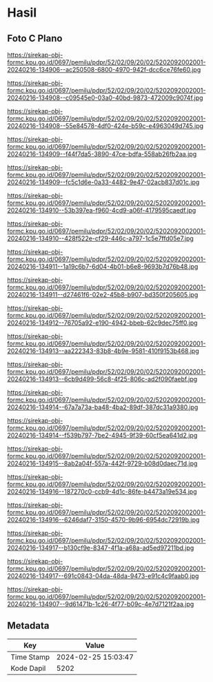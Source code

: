 # Hasil

## Foto C Plano

https://sirekap-obj-formc.kpu.go.id/0697/pemilu/pdpr/52/02/09/20/02/5202092002001-20240216-134906--ac250508-6800-4970-942f-dcc6ce76fe60.jpg

https://sirekap-obj-formc.kpu.go.id/0697/pemilu/pdpr/52/02/09/20/02/5202092002001-20240216-134908--c09545e0-03a0-40bd-9873-472009c9074f.jpg

https://sirekap-obj-formc.kpu.go.id/0697/pemilu/pdpr/52/02/09/20/02/5202092002001-20240216-134908--55e84578-4df0-424e-b59c-e4963049d745.jpg

https://sirekap-obj-formc.kpu.go.id/0697/pemilu/pdpr/52/02/09/20/02/5202092002001-20240216-134909--f44f7da5-3890-47ce-bdfa-558ab26fb2aa.jpg

https://sirekap-obj-formc.kpu.go.id/0697/pemilu/pdpr/52/02/09/20/02/5202092002001-20240216-134909--fc5c1d6e-0a33-4482-9e47-02acb837d01c.jpg

https://sirekap-obj-formc.kpu.go.id/0697/pemilu/pdpr/52/02/09/20/02/5202092002001-20240216-134910--53b397ea-f960-4cd9-a06f-4179595caedf.jpg

https://sirekap-obj-formc.kpu.go.id/0697/pemilu/pdpr/52/02/09/20/02/5202092002001-20240216-134910--428f522e-cf29-446c-a797-1c5e7ffd05e7.jpg

https://sirekap-obj-formc.kpu.go.id/0697/pemilu/pdpr/52/02/09/20/02/5202092002001-20240216-134911--1a19c6b7-6d04-4b01-b6e8-9693b7d76b48.jpg

https://sirekap-obj-formc.kpu.go.id/0697/pemilu/pdpr/52/02/09/20/02/5202092002001-20240216-134911--d27461f6-02e2-45b8-b907-bd350f205605.jpg

https://sirekap-obj-formc.kpu.go.id/0697/pemilu/pdpr/52/02/09/20/02/5202092002001-20240216-134912--76705a92-e190-4942-bbeb-62c9dec75ff0.jpg

https://sirekap-obj-formc.kpu.go.id/0697/pemilu/pdpr/52/02/09/20/02/5202092002001-20240216-134913--aa222343-83b8-4b9e-9581-410f9153b468.jpg

https://sirekap-obj-formc.kpu.go.id/0697/pemilu/pdpr/52/02/09/20/02/5202092002001-20240216-134913--6cb9d499-56c8-4f25-806c-ad2f090faebf.jpg

https://sirekap-obj-formc.kpu.go.id/0697/pemilu/pdpr/52/02/09/20/02/5202092002001-20240216-134914--67a7a73a-ba48-4ba2-89df-387dc31a9380.jpg

https://sirekap-obj-formc.kpu.go.id/0697/pemilu/pdpr/52/02/09/20/02/5202092002001-20240216-134914--f539b797-7be2-4945-9f39-60cf5ea641d2.jpg

https://sirekap-obj-formc.kpu.go.id/0697/pemilu/pdpr/52/02/09/20/02/5202092002001-20240216-134915--8ab2a04f-557a-442f-9729-b08d0daec71d.jpg

https://sirekap-obj-formc.kpu.go.id/0697/pemilu/pdpr/52/02/09/20/02/5202092002001-20240216-134916--187270c0-ccb9-4d1c-86fe-b4473a19e534.jpg

https://sirekap-obj-formc.kpu.go.id/0697/pemilu/pdpr/52/02/09/20/02/5202092002001-20240216-134916--6246daf7-3150-4570-9b96-6954dc72919b.jpg

https://sirekap-obj-formc.kpu.go.id/0697/pemilu/pdpr/52/02/09/20/02/5202092002001-20240216-134917--b130cf9e-8347-4f1a-a68a-ad5ed97211bd.jpg

https://sirekap-obj-formc.kpu.go.id/0697/pemilu/pdpr/52/02/09/20/02/5202092002001-20240216-134917--691c0843-04da-48da-9473-e91c4c9faab0.jpg

https://sirekap-obj-formc.kpu.go.id/0697/pemilu/pdpr/52/02/09/20/02/5202092002001-20240216-134907--9d61471b-1c26-4f77-b09c-4e7d7121f2aa.jpg


## Metadata

| Key        | Value               |
| ---------- | ------------------- |
| Time Stamp | 2024-02-25 15:03:47 |
| Kode Dapil | 5202                |



